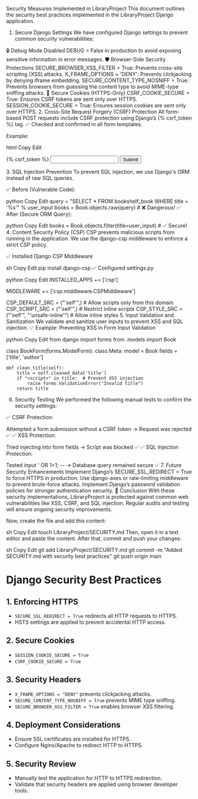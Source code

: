 Security Measures Implemented in LibraryProject
This document outlines the security best practices implemented in the LibraryProject Django application.

1. Secure Django Settings
We have configured Django settings to prevent common security vulnerabilities:

🔒 Debug Mode Disabled
DEBUG = False in production to avoid exposing sensitive information in error messages.
🛡 Browser-Side Security Protections
SECURE_BROWSER_XSS_FILTER = True: Prevents cross-site scripting (XSS) attacks.
X_FRAME_OPTIONS = 'DENY': Prevents clickjacking by denying iframe embedding.
SECURE_CONTENT_TYPE_NOSNIFF = True: Prevents browsers from guessing the content type to avoid MIME-type sniffing attacks.
🔐 Secure Cookies (HTTPS-Only)
CSRF_COOKIE_SECURE = True: Ensures CSRF tokens are sent only over HTTPS.
SESSION_COOKIE_SECURE = True: Ensures session cookies are sent only over HTTPS.
2. Cross-Site Request Forgery (CSRF) Protection
All form-based POST requests include CSRF protection using Django’s {% csrf_token %} tag.
✅ Checked and confirmed in all form templates.

Example:

html
Copy
Edit
<form method="post">
    {% csrf_token %}
    <input type="text" name="title">
    <button type="submit">Submit</button>
</form>
3. SQL Injection Prevention
To prevent SQL injection, we use Django's ORM instead of raw SQL queries.

✅ Before (Vulnerable Code):

python
Copy
Edit
query = "SELECT * FROM bookshelf_book WHERE title = '%s'" % user_input
books = Book.objects.raw(query)  # ❌ Dangerous!
✅ After (Secure ORM Query):

python
Copy
Edit
books = Book.objects.filter(title=user_input)  # ✅ Secure!
4. Content Security Policy (CSP)
CSP prevents malicious scripts from running in the application.
We use the django-csp middleware to enforce a strict CSP policy.

✅ Installed Django CSP Middleware

sh
Copy
Edit
pip install django-csp
✅ Configured settings.py

python
Copy
Edit
INSTALLED_APPS += ['csp']

MIDDLEWARE += ['csp.middleware.CSPMiddleware']

CSP_DEFAULT_SRC = ("'self'",)  # Allow scripts only from this domain
CSP_SCRIPT_SRC = ("'self'",)  # Restrict inline scripts
CSP_STYLE_SRC = ("'self'", "'unsafe-inline'")  # Allow inline styles
5. Input Validation and Sanitization
We validate and sanitize user inputs to prevent XSS and SQL injection.
✅ Example: Preventing XSS in Form Input Validation

python
Copy
Edit
from django import forms
from .models import Book

class BookForm(forms.ModelForm):
    class Meta:
        model = Book
        fields = ['title', 'author']
    
    def clean_title(self):
        title = self.cleaned_data['title']
        if "<script>" in title:  # Prevent XSS injection
            raise forms.ValidationError("Invalid title")
        return title
6. Security Testing
We performed the following manual tests to confirm the security settings:

✅ CSRF Protection:

Attempted a form submission without a CSRF token → Request was rejected ✅
✅ XSS Protection:

Tried injecting <script>alert("XSS")</script> into form fields → Script was blocked ✅
✅ SQL Injection Protection:

Tested input ' OR 1=1; -- → Database query remained secure ✅
7. Future Security Enhancements
Implement Django’s SECURE_SSL_REDIRECT = True to force HTTPS in production.
Use django-axes or rate-limiting middleware to prevent brute-force attacks.
Implement Django’s password validation policies for stronger authentication security.
📌 Conclusion
With these security implementations, LibraryProject is protected against common web vulnerabilities like XSS, CSRF, and SQL injection. Regular audits and testing will ensure ongoing security improvements.

Now, create the file and add this content:

sh
Copy
Edit
touch LibraryProject/SECURITY.md
Then, open it in a text editor and paste the content.
After that, commit and push your changes:

sh
Copy
Edit
git add LibraryProject/SECURITY.md
git commit -m "Added SECURITY.md with security best practices"
git push origin main

# Django Security Best Practices

## 1. Enforcing HTTPS
- `SECURE_SSL_REDIRECT = True` redirects all HTTP requests to HTTPS.
- HSTS settings are applied to prevent accidental HTTP access.

## 2. Secure Cookies
- `SESSION_COOKIE_SECURE = True`
- `CSRF_COOKIE_SECURE = True`

## 3. Security Headers
- `X_FRAME_OPTIONS = "DENY"` prevents clickjacking attacks.
- `SECURE_CONTENT_TYPE_NOSNIFF = True` prevents MIME type sniffing.
- `SECURE_BROWSER_XSS_FILTER = True` enables browser XSS filtering.

## 4. Deployment Considerations
- Ensure SSL certificates are installed for HTTPS.
- Configure Nginx/Apache to redirect HTTP to HTTPS.

## 5. Security Review
- Manually test the application for HTTP to HTTPS redirection.
- Validate that security headers are applied using browser developer tools.
